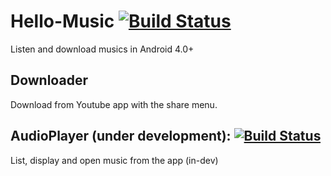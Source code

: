 # Hello-Music [![Build Status](https://travis-ci.org/Vinetos/Hello-Music-droid.svg?branch=master)](https://travis-ci.org/Vinetos/Hello-Music)
Listen and download musics in Android 4.0+

## Downloader
Download from Youtube app with the share menu.

## AudioPlayer (under development): [![Build Status](https://travis-ci.org/Vinetos/Hello-Music-droid.svg?branch=feat_audioplayer)](https://travis-ci.org/Vinetos/Hello-Music)
List, display and open music from the app (in-dev)
